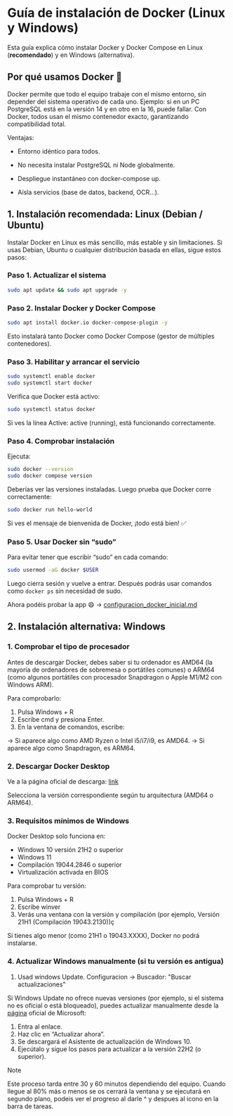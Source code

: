 # Guía de instalación de Docker (Linux y Windows)
Esta guía explica cómo instalar Docker y Docker Compose en Linux (**recomendado**) y en Windows (alternativa).

## Por qué usamos Docker 🐳
Docker permite que todo el equipo trabaje con el mismo entorno, sin depender del sistema operativo de cada uno.
Ejemplo: si en un PC PostgreSQL está en la versión 14 y en otro en la 16, puede fallar.
Con Docker, todos usan el mismo contenedor exacto, garantizando compatibilidad total.

Ventajas:

- Entorno idéntico para todos.

- No necesita instalar PostgreSQL ni Node globalmente.

- Despliegue instantáneo con docker-compose up.

- Aísla servicios (base de datos, backend, OCR…).

## 1. Instalación recomendada: Linux (Debian / Ubuntu)
Instalar Docker en Linux es más sencillo, más estable y sin limitaciones.
Si usas Debian, Ubuntu o cualquier distribución basada en ellas, sigue estos pasos:

### Paso 1. Actualizar el sistema
```bash
sudo apt update && sudo apt upgrade -y
```

### Paso 2. Instalar Docker y Docker Compose
```bash
sudo apt install docker.io docker-compose-plugin -y
```
Esto instalará tanto Docker como Docker Compose (gestor de múltiples contenedores).

### Paso 3. Habilitar y arrancar el servicio
```bash
sudo systemctl enable docker
sudo systemctl start docker
```

Verifica que Docker está activo:
```bash
sudo systemctl status docker
```
Si ves la línea Active: active (running), está funcionando correctamente.

### Paso 4. Comprobar instalación
Ejecuta:
```bash
sudo docker --version
sudo docker compose version
```

Deberías ver las versiones instaladas.
Luego prueba que Docker corre correctamente:

```bash
sudo docker run hello-world
```
Si ves el mensaje de bienvenida de Docker, ¡todo está bien! ✅

### Paso 5. Usar Docker sin “sudo”
Para evitar tener que escribir “sudo” en cada comando:
```bash
sudo usermod -aG docker $USER
```
Luego cierra sesión y vuelve a entrar.
Después podrás usar comandos como `docker ps` sin necesidad de sudo.

Ahora podéis probar la app :smile: -> [configuracion_docker_inicial.md](configuracion_docker_inicial.md)

## 2. Instalación alternativa: Windows
### 1. Comprobar el tipo de procesador
Antes de descargar Docker, debes saber si tu ordenador es AMD64 (la mayoría de ordenadores de sobremesa o portátiles comunes) o ARM64 (como algunos portátiles con procesador Snapdragon o Apple M1/M2 con Windows ARM).

Para comprobarlo:

1. Pulsa Windows + R
2. Escribe cmd y presiona Enter.
3. En la ventana de comandos, escribe:

→ Si aparece algo como AMD Ryzen o Intel i5/i7/i9, es AMD64.
→ Si aparece algo como Snapdragon, es ARM64.

### 2. Descargar Docker Desktop
Ve a la página oficial de descarga: [link](https://www.docker.com/products/docker-desktop/)

Selecciona la versión correspondiente según tu arquitectura (AMD64 o ARM64).

### 3. Requisitos mínimos de Windows
Docker Desktop solo funciona en:

- Windows 10 versión 21H2 o superior
- Windows 11
- Compilación 19044.2846 o superior
- Virtualización activada en BIOS

Para comprobar tu versión:
1. Pulsa Windows + R
2. Escribe winver
3. Verás una ventana con la versión y compilación (por ejemplo, Versión 21H1 (Compilación 19043.2130))ç

Si tienes algo menor (como 21H1 o 19043.XXXX), Docker no podrá instalarse.

### 4. Actualizar Windows manualmente (si tu versión es antigua)
1. Usad windows Update. Configuracion -> Buscador: "Buscar actualizaciones"

Si Windows Update no ofrece nuevas versiones (por ejemplo, si el sistema no es oficial o está bloqueado), puedes actualizar manualmente desde la [página](https://www.microsoft.com/es-es/software-download/windows10) oficial de Microsoft:

1. Entra al enlace.
2. Haz clic en “Actualizar ahora”.
3. Se descargará el Asistente de actualización de Windows 10.
4. Ejecútalo y sigue los pasos para actualizar a la versión 22H2 (o superior).

> [!NOTE] 
> Este proceso tarda entre 30 y 60 minutos dependiendo del equipo. 
> Cuando llegue al 80% más o menos se os cerrará la ventana y se ejecutará en segundo plano, podeis ver el progreso al darle ^ y despues al icono en la barra de tareas.








